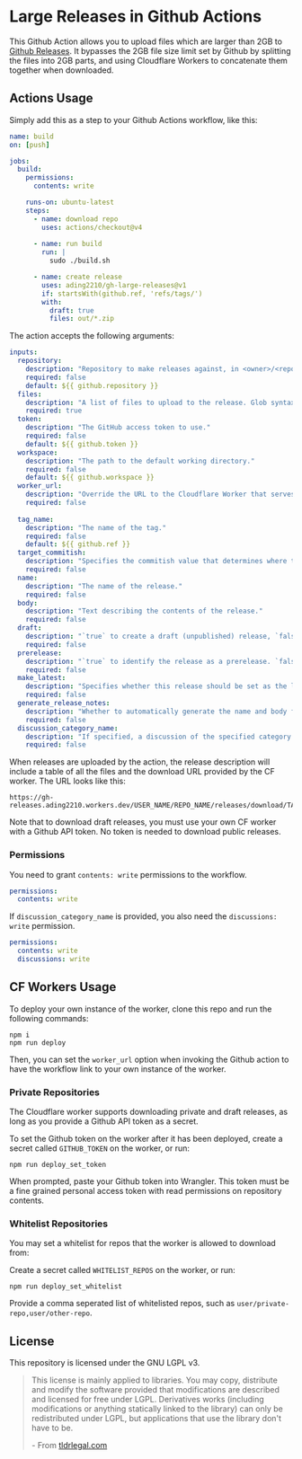 # Large Releases in Github Actions

This Github Action allows you to upload files which are larger than 2GB to [Github Releases](https://docs.github.com/en/repositories/releasing-projects-on-github/about-releases). It bypasses the 2GB file size limit set by Github by splitting the files into 2GB parts, and using Cloudflare Workers to concatenate them together when downloaded.

## Actions Usage
Simply add this as a step to your Github Actions workflow, like this:

```yaml
name: build
on: [push]

jobs:
  build:
    permissions:
      contents: write

    runs-on: ubuntu-latest
    steps:
      - name: download repo
        uses: actions/checkout@v4
      
      - name: run build
        run: |
          sudo ./build.sh

      - name: create release
        uses: ading2210/gh-large-releases@v1
        if: startsWith(github.ref, 'refs/tags/')
        with:
          draft: true
          files: out/*.zip
```

The action accepts the following arguments:

```yaml
inputs:
  repository:
    description: "Repository to make releases against, in <owner>/<repo> format."
    required: false
    default: ${{ github.repository }}
  files:
    description: "A list of files to upload to the release. Glob syntax may be used here."
    required: true
  token:
    description: "The GitHub access token to use."
    required: false
    default: ${{ github.token }}
  workspace:
    description: "The path to the default working directory."
    required: false
    default: ${{ github.workspace }}
  worker_url:
    description: "Override the URL to the Cloudflare Worker that serves the release files."
    required: false
  
  tag_name:
    description: "The name of the tag."
    required: false
    default: ${{ github.ref }}
  target_commitish:
    description: "Specifies the commitish value that determines where the Git tag is created from."
    required: false
  name:
    description: "The name of the release."
    required: false
  body:
    description: "Text describing the contents of the release."
    required: false
  draft:
    description: "`true` to create a draft (unpublished) release, `false` to create a published one."
    required: false
  prerelease:
    description: "`true` to identify the release as a prerelease. `false` to identify the release as a full release."
    required: false
  make_latest:
    description: "Specifies whether this release should be set as the latest release for the repository."
    required: false
  generate_release_notes:
    description: "Whether to automatically generate the name and body for this release."
    required: false
  discussion_category_name:
    description: "If specified, a discussion of the specified category is created and linked to the release."
    required: false
```

When releases are uploaded by the action, the release description will include a table of all the files and the download URL provided by the CF worker. The URL looks like this:
```
https://gh-releases.ading2210.workers.dev/USER_NAME/REPO_NAME/releases/download/TAG_NAME/FILE_NAME
```

Note that to download draft releases, you must use your own CF worker with a Github API token. No token is needed to download public releases.

### Permissions

You need to grant `contents: write` permissions to the workflow.

```yaml
permissions:
  contents: write
```

If `discussion_category_name` is provided, you also need the `discussions: write` permission.

```yaml
permissions:
  contents: write
  discussions: write
```

## CF Workers Usage

To deploy your own instance of the worker, clone this repo and run the following commands:
```
npm i
npm run deploy
```

Then, you can set the `worker_url` option when invoking the Github action to have the workflow link to your own instance of the worker.

### Private Repositories

The Cloudflare worker supports downloading private and draft releases, as long as you provide a Github API token as a secret. 

To set the Github token on the worker after it has been deployed, create a secret called `GITHUB_TOKEN` on the worker, or run:

```
npm run deploy_set_token
```

When prompted, paste your Github token into Wrangler. This token must be a fine grained personal access token with read permissions on repository contents.

### Whitelist Repositories

You may set a whitelist for repos that the worker is allowed to download from:

Create a secret called `WHITELIST_REPOS` on the worker, or run:

```
npm run deploy_set_whitelist
```

Provide a comma seperated list of whitelisted repos, such as `user/private-repo,user/other-repo`.

## License

This repository is licensed under the GNU LGPL v3.

> This license is mainly applied to libraries. You may copy, distribute and modify the software provided that modifications are described and licensed for free under LGPL. Derivatives works (including modifications or anything statically linked to the library) can only be redistributed under LGPL, but applications that use the library don't have to be.
> 
> \- From [tldrlegal.com](https://www.tldrlegal.com/license/gnu-lesser-general-public-license-v3-lgpl-3)